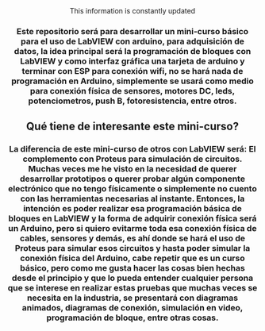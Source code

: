<center>This information is constantly updated<center>

### Este repositorio será para desarrollar un mini-curso básico para el uso de LabVIEW con arduino, para adquisición de datos, la idea principal será la programación de bloques con LabVIEW y como interfaz gráfica una tarjeta de arduino y terminar con ESP para conexión wifi, no se hará nada de programación en Arduino, simplemente se usará como medio para conexión física de sensores, motores DC, leds, potenciometros, push B, fotoresistencia, entre otros.

## Qué tiene de interesante este mini-curso?
### La diferencia de este mini-curso de otros con LabVIEW será: El complemento con Proteus para simulación de circuitos. Muchas veces me he visto en la necesidad de querer desarrollar prototipos o querer probar algún componente electrónico que no tengo físicamente o simplemente no cuento con las herramientas necesarias al instante. Entonces, la intención es poder realizar esa programación básica de bloques en LabVIEW y la forma de adquirir conexión física será un Arduino, pero si quiero evitarme toda esa conexión física de cables, sensores y demás, es ahí donde se hará el uso de Proteus para simular esos circuitos y hasta poder simular la conexión física del Arduino, cabe repetir que es un curso básico, pero como me gusta hacer las cosas bien hechas desde el principio y que lo pueda entender cualquier persona que se interese en realizar estas pruebas que muchas veces se necesita en la industria, se presentará con diagramas animados, diagramas de conexión, simulación en video, programación de bloque, entre otras cosas.
